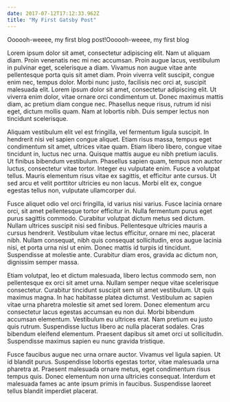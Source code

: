 ```yaml
---
date: 2017-07-12T17:12:33.962Z
title: "My First Gatsby Post"
---
```

Oooooh-weeee, my first blog post!Oooooh-weeee, my first blog 

Lorem ipsum dolor sit amet, consectetur adipiscing elit. Nam ut aliquam diam. Proin venenatis nec mi nec accumsan. Proin augue lacus, vestibulum in pulvinar eget, scelerisque a diam. Vivamus non augue vitae ante pellentesque porta quis sit amet diam. Proin viverra velit suscipit, congue enim nec, tempus dolor. Morbi nunc justo, facilisis nec orci at, suscipit malesuada elit. Lorem ipsum dolor sit amet, consectetur adipiscing elit. Ut viverra enim dolor, vitae ornare orci condimentum ut. Donec maximus mattis diam, ac pretium diam congue nec. Phasellus neque risus, rutrum id nisi eget, dictum mollis quam. Nam at lobortis nibh. Duis semper lectus non tincidunt scelerisque.

Aliquam vestibulum elit vel est fringilla, vel fermentum ligula suscipit. In hendrerit nisi vel sapien congue aliquet. Etiam risus massa, tempus eget condimentum sit amet, ultrices vitae quam. Etiam libero libero, congue vitae tincidunt in, luctus nec urna. Quisque mattis augue eu nibh pretium iaculis. Ut finibus bibendum vestibulum. Phasellus sapien quam, tempus non auctor luctus, consectetur vitae tortor. Integer eu vulputate enim. Fusce a volutpat tellus. Mauris elementum risus vitae ex sagittis, et efficitur ante cursus. Ut sed arcu et velit porttitor ultricies eu non lacus. Morbi elit ex, congue egestas tellus non, vulputate ullamcorper dui.

Fusce aliquet odio vel orci fringilla, id varius nisi varius. Fusce lacinia ornare orci, sit amet pellentesque tortor efficitur in. Nulla fermentum purus eget purus sagittis commodo. Curabitur volutpat dictum metus sed dictum. Nullam ultrices suscipit nisi sed finibus. Pellentesque ultricies mauris a cursus hendrerit. Vestibulum vitae lectus efficitur, ornare mi nec, placerat nibh. Nullam consequat, nibh quis consequat sollicitudin, eros augue lacinia nisi, et porta urna nisl ut enim. Donec mattis id turpis id tincidunt. Suspendisse at molestie ante. Curabitur diam eros, gravida ac dictum non, dignissim semper massa.

Etiam volutpat, leo et dictum malesuada, libero lectus commodo sem, non pellentesque ex orci sit amet urna. Nullam semper neque vitae scelerisque consectetur. Curabitur tincidunt suscipit sem sit amet vestibulum. Ut quis maximus magna. In hac habitasse platea dictumst. Vestibulum ac sapien vitae urna pharetra molestie sit amet sed lorem. Donec elementum arcu consectetur lacus egestas accumsan eu non dui. Morbi bibendum accumsan elementum. Vestibulum eu ultrices erat. Nam pretium eu justo quis rutrum. Suspendisse luctus libero ac nulla placerat sodales. Cras bibendum eleifend elementum. Praesent dapibus sit amet orci ut sollicitudin. Suspendisse maximus sapien eu nunc gravida tristique.

Fusce faucibus augue nec urna ornare auctor. Vivamus vel ligula sapien. Ut id blandit purus. Suspendisse lobortis egestas tortor, vitae malesuada urna pharetra at. Praesent malesuada ornare metus, eget condimentum risus tempus quis. Donec elementum non urna ultricies consequat. Interdum et malesuada fames ac ante ipsum primis in faucibus. Suspendisse laoreet tellus blandit imperdiet placerat. 
